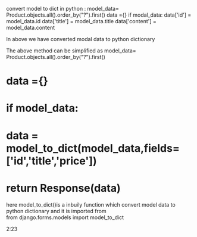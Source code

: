 convert model to dict in python :
model_data= Product.objects.all().order_by("?").first()
data ={}
if modal_data:
    data['id'] = model_data.id
    data['title'] = model_data.title
    data['content'] = model_data.content


In above we have converted modal data to python dictionary

The above method can be simplified as 
model_data= Product.objects.all().order_by("?").first()
#     data ={}
#     if model_data:
#         data = model_to_dict(model_data,fields=['id','title','price'])
#     return Response(data)

here model_to_dict()is a inbuily function which convert model data to python dictionary
and it is imported from  
from django.forms.models import model_to_dict

2:23